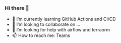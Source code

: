### Hi there 👋

- 🌱 I’m currently learning GitHub Actions and CI/CD
- 👯 I’m looking to collaborate on ...
- 🤔 I’m looking for help with airflow and terraorm
- 📫 How to reach me: Teams

<!--
**Travis-Brundige-IDEXX/Travis-Brundige-IDEXX** is a ✨ _special_ ✨ repository because its `README.md` (this file) appears on your GitHub profile.
-->
